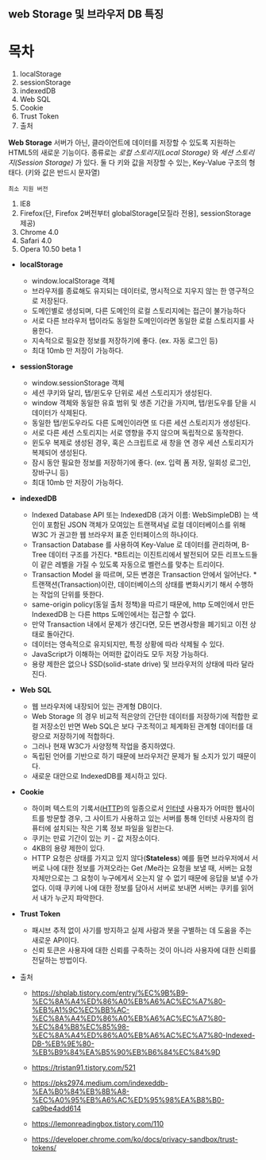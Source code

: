 ## web Storage 및 브라우저 DB 특징

# 목차

1. localStorage
2. sessionStorage
3. indexedDB
4. Web SQL
5. Cookie
6. Trust Token
7. 출처

**Web Storage**
서버가 아닌, 클라이언트에 데이터를 저장할 수 있도록 지원하는 HTML5의 새로운 기능이다.
종류로는 _로컬 스토리지(Local Storage)_ 와 _세션 스토리지(Session Storage)_ 가 있다.
둘 다 키와 값을 저장할 수 있는, Key-Value 구조의 형태다. (키와 값은 반드시 문자열)

`최소 지원 버전`

1. IE8
2. Firefox(단, Firefox 2버전부터 globalStorage[모질라 전용], sessionStorage 제공)
3. Chrome 4.0
4. Safari 4.0
5. Opera 10.50 beta 1

- **localStorage**

  - window.localStorage 객체
  - 브라우저를 종료해도 유지되는 데이터로, 명시적으로 지우지 않는 한 영구적으로 저장된다.
  - 도메인별로 생성되며, 다른 도메인의 로컬 스토리지에는 접근이 불가능하다
  - 서로 다른 브라우저 탭이라도 동일한 도메인이라면 동일한 로컬 스토리지를 사용한다.
  - 지속적으로 필요한 정보를 저장하기에 좋다. (ex. 자동 로그인 등)
  - 최대 10mb 만 저장이 가능하다.

- **sessionStorage**

  - window.sessionStorage 객체
  - 세션 쿠키와 달리, 탭/윈도우 단위로 세션 스토리지가 생성된다.
  - window 객체와 동일한 유효 범위 및 생존 기간을 가지며, 탭/윈도우를 닫을 시 데이터가 삭제된다.
  - 동일한 탭/윈도우라도 다른 도메인이라면 또 다른 세션 스토리지가 생성된다.
  - 서로 다른 세션 스토리지는 서로 영향을 주지 않으며 독립적으로 동작한다.
  - 윈도우 복제로 생성된 경우, 혹은 스크립트로 새 창을 연 경우 세션 스토리지가 복제되어 생성된다.
  - 잠시 동안 필요한 정보를 저장하기에 좋다. (ex. 입력 폼 저장, 일회성 로그인, 장바구니 등)
  - 최대 10mb 만 저장이 가능하다.

- **indexedDB**

  - Indexed Database API 또는 IndexedDB (과거 이름: WebSimpleDB) 는 색인이 포함된 JSON 객체가 모여있는 트랜잭셔널 로컬 데이터베이스를 위해 W3C 가 권고한 웹 브라우저 표준 인터페이스의 하나이다.
  - Transaction Database 를 사용하여 Key-Value 로 데이터를 관리하며, B-Tree 데이터 구조를 가진다.
    \*B트리는 이진트리에서 발전되어 모든 리프노드들이 같은 레벨을 가질 수 있도록 자동으로 벨런스를 맞추는 트리이다.
  - Transaction Model 을 따르며, 모든 변경은 Transaction 안에서 일어난다. \*트랜잭션(Transaction)이란, 데이터베이스의 상태를 변화시키기 해서 수행하는 작업의 단위를 뜻한다.
  - same-origin policy(동일 출처 정책)을 따르기 때문에, http 도메인에서 만든 IndexedDB 는 다른 https 도메인에서는 접근할 수 없다.
  - 만약 Transaction 내에서 문제가 생긴다면, 모든 변경사항을 폐기되고 이전 상태로 돌아간다.
  - 데이터는 영속적으로 유지되지만, 특정 상황에 따라 삭제될 수 있다.
  - JavaScript가 이해하는 어떠한 값이라도 모두 저장 가능하다.
  - 용량 제한은 없으나 SSD(solid-state drive) 및 브라우저의 상태에 따라 달라진다.

- **Web** **SQL**

  - 웹 브라우저에 내장되어 있는 관계형 DB이다.
  - Web Storage 의 경우 비교적 적은양의 간단한 데이터를 저장하기에 적합한 로컬 저장소인 반면
    Web SQL은 보다 구조적이고 체계화된 관계형 데이터를 대량으로 저장하기에 적합하다.
  - 그러나 현재 W3C가 사양정책 작업을 중지하였다.
  - 독립된 언어를 기반으로 하기 때문에 브라우저간 문제가 될 소지가 있기 때문이다.
  - 새로운 대안으로 IndexedDB를 제시하고 있다.

- **Cookie**

  - 하이퍼 텍스트의 기록서([HTTP](https://ko.wikipedia.org/wiki/HTTP))의 일종으로서 [인터넷](https://ko.wikipedia.org/wiki/인터넷) 사용자가 어떠한 웹사이트를 방문할 경우,
    그 사이트가 사용하고 있는 서버를 통해 인터넷 사용자의 컴퓨터에 설치되는 작은 기록 정보 파일을 일컫는다.
  - 쿠키는 만료 기간이 있는 키 - 값 저장소이다.
  - 4KB의 용량 제한이 있다.
  - HTTP 요청은 상태를 가지고 있지 않다(**Stateless**)
    예를 들면 브라우저에서 서버로 나에 대한 정보를 가져오라는 Get /Me라는 요청을 보낼 때,
    서버는 요청 자체만으로는 그 요청이 누구에게서 오는지 알 수 없기 때문에 응답을 보낼 수가 없다.
    이때 쿠키에 나에 대한 정보를 담아서 서버로 보내면 서버는 쿠키를 읽어서 내가 누군지 파악한다.

- **Trust Token**

  - 패시브 추적 없이 사기를 방지하고 실제 사람과 봇을 구별하는 데 도움을 주는 새로운 API이다.
  - 신뢰 토큰은 사용자에 대한 신뢰를 구축하는 것이 아니라 사용자에 대한 신뢰를 전달하는 방법이다.

- 출처

  - https://shplab.tistory.com/entry/%EC%9B%B9-%EC%8A%A4%ED%86%A0%EB%A6%AC%EC%A7%80-%EB%A1%9C%EC%BB%AC-%EC%8A%A4%ED%86%A0%EB%A6%AC%EC%A7%80-%EC%84%B8%EC%85%98-%EC%8A%A4%ED%86%A0%EB%A6%AC%EC%A7%80-Indexed-DB-%EB%9E%80-%EB%B9%84%EA%B5%90%EB%B6%84%EC%84%9D
  - https://tristan91.tistory.com/521
  - https://pks2974.medium.com/indexeddb-%EA%B0%84%EB%8B%A8-%EC%A0%95%EB%A6%AC%ED%95%98%EA%B8%B0-ca9be4add614

  - https://lemonreadingbox.tistory.com/110
  - https://developer.chrome.com/ko/docs/privacy-sandbox/trust-tokens/
